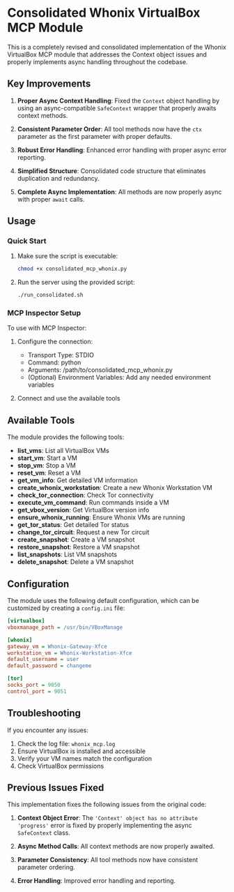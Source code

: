 # Consolidated Whonix VirtualBox MCP Module

This is a completely revised and consolidated implementation of the Whonix VirtualBox MCP module that addresses the Context object issues and properly implements async handling throughout the codebase.

## Key Improvements

1. **Proper Async Context Handling**: Fixed the `Context` object handling by using an async-compatible `SafeContext` wrapper that properly awaits context methods.

2. **Consistent Parameter Order**: All tool methods now have the `ctx` parameter as the first parameter with proper defaults.

3. **Robust Error Handling**: Enhanced error handling with proper async error reporting.

4. **Simplified Structure**: Consolidated code structure that eliminates duplication and redundancy.

5. **Complete Async Implementation**: All methods are now properly async with proper `await` calls.

## Usage

### Quick Start

1. Make sure the script is executable:
   ```bash
   chmod +x consolidated_mcp_whonix.py
   ```

2. Run the server using the provided script:
   ```bash
   ./run_consolidated.sh
   ```

### MCP Inspector Setup

To use with MCP Inspector:

1. Configure the connection:
   - Transport Type: STDIO
   - Command: python
   - Arguments: /path/to/consolidated_mcp_whonix.py
   - (Optional) Environment Variables: Add any needed environment variables

2. Connect and use the available tools

## Available Tools

The module provides the following tools:

- **list_vms**: List all VirtualBox VMs
- **start_vm**: Start a VM
- **stop_vm**: Stop a VM
- **reset_vm**: Reset a VM
- **get_vm_info**: Get detailed VM information
- **create_whonix_workstation**: Create a new Whonix Workstation VM
- **check_tor_connection**: Check Tor connectivity
- **execute_vm_command**: Run commands inside a VM
- **get_vbox_version**: Get VirtualBox version info
- **ensure_whonix_running**: Ensure Whonix VMs are running
- **get_tor_status**: Get detailed Tor status
- **change_tor_circuit**: Request a new Tor circuit
- **create_snapshot**: Create a VM snapshot
- **restore_snapshot**: Restore a VM snapshot
- **list_snapshots**: List VM snapshots
- **delete_snapshot**: Delete a VM snapshot

## Configuration

The module uses the following default configuration, which can be customized by creating a `config.ini` file:

```ini
[virtualbox]
vboxmanage_path = /usr/bin/VBoxManage

[whonix]
gateway_vm = Whonix-Gateway-Xfce
workstation_vm = Whonix-Workstation-Xfce
default_username = user
default_password = changeme

[tor]
socks_port = 9050
control_port = 9051
```

## Troubleshooting

If you encounter any issues:

1. Check the log file: `whonix_mcp.log`
2. Ensure VirtualBox is installed and accessible
3. Verify your VM names match the configuration
4. Check VirtualBox permissions

## Previous Issues Fixed

This implementation fixes the following issues from the original code:

1. **Context Object Error**: The `'Context' object has no attribute 'progress'` error is fixed by properly implementing the async `SafeContext` class.

2. **Async Method Calls**: All context methods are now properly awaited.

3. **Parameter Consistency**: All tool methods now have consistent parameter ordering.

4. **Error Handling**: Improved error handling and reporting.
